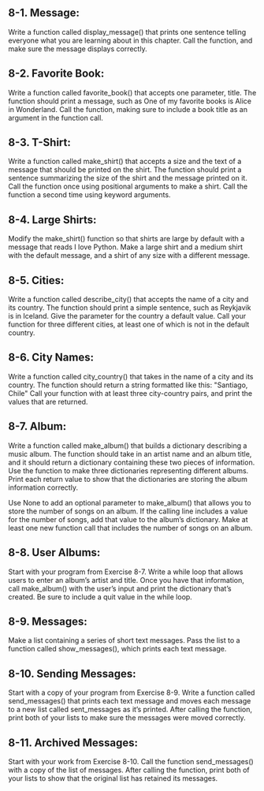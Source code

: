 ## 8-1. Message:
Write a function called display_message() that prints one sentence telling
everyone what you are learning about in this chapter. Call the function, and
make sure the message displays correctly.

## 8-2. Favorite Book:
Write a function called favorite_book() that accepts one parameter, title.
The function should print a message, such as One of my favorite books is Alice
in Wonderland. Call the function, making sure to include a book title as an
argument in the function call.

## 8-3. T-Shirt:
Write a function called make_shirt() that accepts a size and the
text of a message that should be printed on the shirt. The function should print a
sentence summarizing the size of the shirt and the message printed on it.
Call the function once using positional arguments to make a shirt. Call the
function a second time using keyword arguments.

## 8-4. Large Shirts:
Modify the make_shirt() function so that shirts are large
by default with a message that reads I love Python. Make a large shirt and a
medium shirt with the default message, and a shirt of any size with a different
message.

## 8-5. Cities:
Write a function called describe_city() that accepts the name of
a city and its country. The function should print a simple sentence, such as
Reykjavik is in Iceland. Give the parameter for the country a default value.
Call your function for three different cities, at least one of which is not in the default country.

## 8-6. City Names:
Write a function called city_country() that takes in the name of a city and its country. The function should return a string formatted like this:
"Santiago, Chile"
Call your function with at least three city-country pairs, and print the values
that are returned.

## 8-7. Album:
Write a function called make_album() that builds a dictionary
describing a music album. The function should take in an artist name and an
album title, and it should return a dictionary containing these two pieces of
information. Use the function to make three dictionaries representing different
albums. Print each return value to show that the dictionaries are storing the
album information correctly.

Use None to add an optional parameter to make_album() that allows you to
store the number of songs on an album. If the calling line includes a value for
the number of songs, add that value to the album’s dictionary. Make at least
one new function call that includes the number of songs on an album.

## 8-8. User Albums:
Start with your program from Exercise 8-7. Write a while
loop that allows users to enter an album’s artist and title. Once you have that
information, call make_album() with the user’s input and print the dictionary
that’s created. Be sure to include a quit value in the while loop.

## 8-9. Messages:
Make a list containing a series of short text messages. Pass the
list to a function called show_messages(), which prints each text message.

## 8-10. Sending Messages:
Start with a copy of your program from Exercise 8-9. Write a function called send_messages() that prints each text message and moves each message to a new list called sent_messages as it’s printed. After calling the function, print both of your lists to make sure the messages were moved correctly.

## 8-11. Archived Messages:
Start with your work from Exercise 8-10. Call the function send_messages() with a copy of the list of messages. After calling the function, print both of your lists to show that the original list has retained its messages.